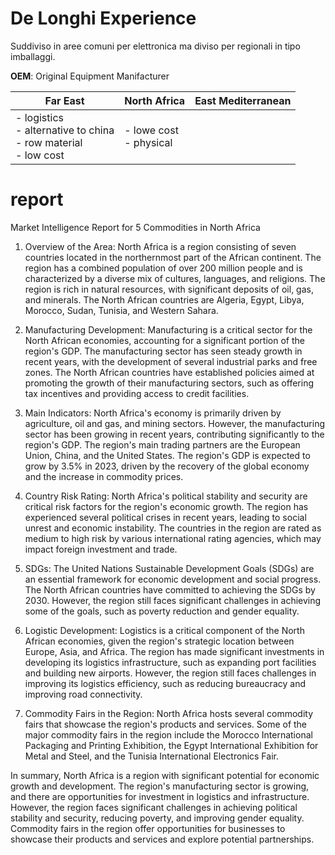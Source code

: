 # De Longhi Experience

Suddiviso in aree comuni per elettronica ma diviso per regionali in tipo imballaggi. 

**OEM**: Original Equipment Manifacturer

| Far East                                                                 | North Africa               | East Mediterranean |
| ------------------------------------------------------------------------ | -------------------------- | ------------------ |
| - logistics<br/>- alternative to china<br/>- row material<br/>- low cost | - lowe cost<br/>- physical |                    |



# report

Market Intelligence Report for 5 Commodities in North Africa

1. Overview of the Area:
   North Africa is a region consisting of seven countries located in the northernmost part of the African continent. The region has a combined population of over 200 million people and is characterized by a diverse mix of cultures, languages, and religions. The region is rich in natural resources, with significant deposits of oil, gas, and minerals. The North African countries are Algeria, Egypt, Libya, Morocco, Sudan, Tunisia, and Western Sahara.

2. Manufacturing Development:
   Manufacturing is a critical sector for the North African economies, accounting for a significant portion of the region's GDP. The manufacturing sector has seen steady growth in recent years, with the development of several industrial parks and free zones. The North African countries have established policies aimed at promoting the growth of their manufacturing sectors, such as offering tax incentives and providing access to credit facilities.

3. Main Indicators:
   North Africa's economy is primarily driven by agriculture, oil and gas, and mining sectors. However, the manufacturing sector has been growing in recent years, contributing significantly to the region's GDP. The region's main trading partners are the European Union, China, and the United States. The region's GDP is expected to grow by 3.5% in 2023, driven by the recovery of the global economy and the increase in commodity prices.

4. Country Risk Rating:
   North Africa's political stability and security are critical risk factors for the region's economic growth. The region has experienced several political crises in recent years, leading to social unrest and economic instability. The countries in the region are rated as medium to high risk by various international rating agencies, which may impact foreign investment and trade.

5. SDGs:
   The United Nations Sustainable Development Goals (SDGs) are an essential framework for economic development and social progress. The North African countries have committed to achieving the SDGs by 2030. However, the region still faces significant challenges in achieving some of the goals, such as poverty reduction and gender equality.

6. Logistic Development:
   Logistics is a critical component of the North African economies, given the region's strategic location between Europe, Asia, and Africa. The region has made significant investments in developing its logistics infrastructure, such as expanding port facilities and building new airports. However, the region still faces challenges in improving its logistics efficiency, such as reducing bureaucracy and improving road connectivity.

7. Commodity Fairs in the Region:
   North Africa hosts several commodity fairs that showcase the region's products and services. Some of the major commodity fairs in the region include the Morocco International Packaging and Printing Exhibition, the Egypt International Exhibition for Metal and Steel, and the Tunisia International Electronics Fair.

In summary, North Africa is a region with significant potential for economic growth and development. The region's manufacturing sector is growing, and there are opportunities for investment in logistics and infrastructure. However, the region faces significant challenges in achieving political stability and security, reducing poverty, and improving gender equality. Commodity fairs in the region offer opportunities for businesses to showcase their products and services and explore potential partnerships.
